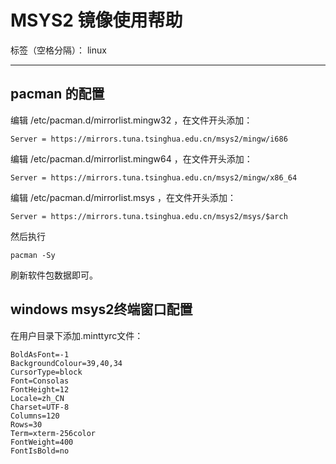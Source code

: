 # MSYS2 镜像使用帮助

标签（空格分隔）： linux

---

## pacman 的配置
编辑 /etc/pacman.d/mirrorlist.mingw32 ，在文件开头添加：

    Server = https://mirrors.tuna.tsinghua.edu.cn/msys2/mingw/i686

编辑 /etc/pacman.d/mirrorlist.mingw64 ，在文件开头添加：

    Server = https://mirrors.tuna.tsinghua.edu.cn/msys2/mingw/x86_64

编辑 /etc/pacman.d/mirrorlist.msys ，在文件开头添加：

    Server = https://mirrors.tuna.tsinghua.edu.cn/msys2/msys/$arch

然后执行

    pacman -Sy

刷新软件包数据即可。


## windows msys2终端窗口配置
在用户目录下添加.minttyrc文件：

    BoldAsFont=-1
    BackgroundColour=39,40,34
    CursorType=block
    Font=Consolas
    FontHeight=12
    Locale=zh_CN
    Charset=UTF-8
    Columns=120
    Rows=30
    Term=xterm-256color
    FontWeight=400
    FontIsBold=no